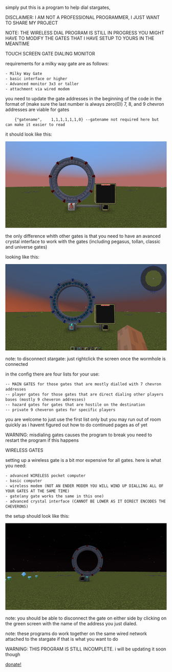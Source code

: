 simply put this is a program to help dial stargates,

DISCLAIMER: I AM NOT A PROFESSIONAL PROGRAMMER, I JUST WANT TO SHARE MY PROJECT

NOTE: THE WIRELESS DIAL PROGRAM IS STILL IN PROGRESS YOU MIGHT HAVE TO MODIFY THE GATES THAT I HAVE SETUP TO YOURS IN THE MEANTIME






TOUCH SCREEN GATE DIALING MONITOR

requirements for a milky way gate are as follows:

    - Milky Way Gate
    - basic interface or higher
    - Advanced monitor 3x3 or taller
    - attachment via wired modem

you need to update the gate addresses in the beginning of the code in the format of (make sure the last number is always zero(0)) 7, 8, and 9 chevron addresses are viable for gates

        {"gatename",    1,1,1,1,1,1,0} --gatename not required here but can make it easier to read

    

it should look like this:


![milkyway setup](descpics/milkyway_example.png)

the only difference whith other gates is that you need to have an
avanced crystal interface to work with the gates (including pegasus, tollan, classic and universe gates)

looking like this:

![advanced setup](descpics/advanced_example.png)

note: to disconnect stargate: just rightclick the screen once the wormhole is connected

in the config there are four lists for your use:

    -- MAIN GATES for those gates that are mostly dialled with 7 chevron addresses
    -- player gates for those gates that are direct dialing other players bases (mostly 9 cheveron addresses)
    -- hazard gates for gates that are hostile on the destination
    -- private 9 cheveron gates for specific players

you are welcome to just use the first list only  but you may run out of room quickly as i havent figured out how to do continued pages as of yet

WARNING: misdialing gates causes the program to break you need to restart the program if this happens





WIRELESS GATES

setting up a wireless gate is a bit mor expensive for all gates. here is what you need:

    - advanced WIRELESS pocket computer
    - basic computer
    - wireless modem (NOT AN ENDER MODEM YOU WILL WIND UP DIALLING ALL OF YOUR GATES AT THE SAME TIME)
    - gate(any gate works the same in this one)
    - advanced crystal interface (CANNOT BE LOWER AS IT DIRECT ENCODES THE CHEVERONS)

the setup should look like this:

![wireless example](descpics/WIRELESS_EXAMPLE.png)

note: you should be able to disconnect the gate on either side by clicking on the green screen with the name of the address you just dialed.

note: these programs do work together on the same wired network attached to the stargate if that is what you want to do

WARNING: THIS PROGRAM IS STILL INCOMPLETE. i will be updating it soon though



[donate!](https://pally.gg/p/mystdrakonoid)